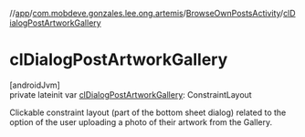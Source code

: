 //[app](../../../index.md)/[com.mobdeve.gonzales.lee.ong.artemis](../index.md)/[BrowseOwnPostsActivity](index.md)/[clDialogPostArtworkGallery](cl-dialog-post-artwork-gallery.md)

# clDialogPostArtworkGallery

[androidJvm]\
private lateinit var [clDialogPostArtworkGallery](cl-dialog-post-artwork-gallery.md): ConstraintLayout

Clickable constraint layout (part of the bottom sheet dialog) related to the option of the user uploading a photo of their artwork from the Gallery.
